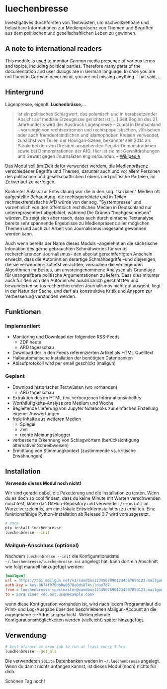 # luechenbresse

Investigatives durchforsten von Textwüsten, um nachvollziehbare und belastbare Informationen zur Medienpräsenz 
von Themen und Begriffen aus dem politischen und gesellschaftlichen Leben zu gewinnen.

## A note to international readers

This module is used to monitor _German_ media presence of various terms and topice, including political
parties. Therefore many parts of the documentation and user dialogs are in German language. In case you
are not fluent in German: never mind, you are not missing anything. That said, ...


## Hintergrund

Lügenpresse, eigentl. **Lüchenbrässe**,...
> ist ein politisches Schlagwort, das polemisch und in herabsetzender Absicht auf mediale Erzeugnisse 
> gerichtet ist [...] Seit Beginn des 21. Jahrhunderts wird der Ausdruck Lügenpresse – zumal in Deutschland – 
> vorrangig von rechtsextremen und rechtspopulistischen, völkischen oder auch fremdenfeindlichen und islamophoben Kreisen 
> verwendet, zunächst von Teilen der Hooligan-Szene, bekannter seit 2014 als Parole bei den von Dresden ausgehenden 
> Pegida-Demonstrationen sowie bei Demonstrationen der AfD. Hier ist sie mit Gewaltdrohungen und Gewalt gegen Journalisten 
> eng verbunden. – [Wikipedia](https://de.wikipedia.org/wiki/Lügenpresse)

Das Modul soll (im Ziel) dafür verwendet werdem, die Medienpräsenz verschiedener Begriffe und Themen,
darunter auch und vor allem Personen des politischen und gesellschaftlichen Lebens und politische Parteien, 
im Zeitverlauf zu verfolgen.

Konkreter Anlass zur Entwicklung war die in den sog. "sozialen" Medien oft aufgestellte Behauptung, 
die rechtsgerichtete und in Teilen rechtsextremistische AfD würde von der sog. "Systempresse" und 
vornehmlich von den öffentloich rechtlichen Medien in Deutschland nur unterrepräsentiert abgebildet,
während Die Grünen "hochgeschrieben" würden.
Es zeigt sich aber rasch, dass auch durch einfache Textanalyse bereits sehr spannende Ergebnisse zu
Medienpräsenz aller möglichen Themen und auch zur Arbeit von Journalismus insgesamt gewonnen werden kann.

Auch wenn bereits der Name dieses Moduls –angelehnt an die sächsische Intonation des gerne gebrauchten Schmähwortes für seriös 
recherchierenden Journalismus– den absolut gerechtfertigten Anschein erweckt, dass die Autor:inn:en derartige 
Schmähbegriffe –und diejenigen, die sie verwenden– zutiefst verachten, versuchen die vorliegenden Algorithmen ihr Bestes, 
um unvoreingenommene Analysen als Grundlage für unangreifbare politische Argumentationen zu liefern.  Dass dies mitunter auch 
für den von den Autor:inn:en ausdrücklich geschätzten und bewunderten seriös recherchierenden Journalismus 
nicht gut ausgeht, liegt in der Natur der Sache, und darf als konstruktive Kritik und Ansporn zur Verbesserung 
verstanden werden.

## Funktionen

### Implementiert

- Monitoring und Download der folgenden RSS-Feeds
  - ZDF heute
  - ARD tagesschau
- Download der in den Feeds referenzierten Artikel als HTML Quelltext
- Halbautomatische Installation der benötigten Datenbanken
- Ablaufprotokoll wird per email geschickt (mailgun)

### Geplant

- Download historischer Textwüsten (wo vorhanden)
  - ARD tagesschau
- Extraktion des im HTML text verborgenen Informationsinhaltes
- Worthäufigkeits-Analyse pro Medium und Woche
- Begleitende Lieferung von Jupyter Notebooks zur einfachen Erstellung eigener Auswertungen
- freie Inhalte aus weiteren Medien
  - Spiegel
  - Zeit
  - rechte Meinungsblogger
- verbesserte Erkennung von Schlagwörtern (berücksichtigung alternativer Schreibweisen)
- Ermittlung von Stimmungkontext (zustimmende vs. kritische Erwähnungen)

## Installation

**Verwende dieses Modul noch nicht!**

Wir sind gerade dabei, die Paketierung und die Installation zu testen. Wenn du es doch so cool findest, dass du keine
Minute mit Warten verschwenden möchtest, klone das GitHub-Repository und verwende `./reinstall` im Wurzelverzeichnis,
um eine lokale Entwicklerinstallation zu erhalten. Eine funktionsfähige Python-Installation ab Release 3.7 wird 
vorausgesetzt. 

```sh
# once
pip install luechenbresse
luechenbresse --init
```

### Mailgun-Anschluss (optional)

Nachdem `luechenbresse --init` die Konfigurationsdatei `~/.luechenbresse/luechenbresse.ini` angelegt hat, 
kann dort ein Abschnitt wie folgt manuell hinzugefügt werden:

```ini
[mailgun]
url = https://api.mailgun.net/v3/sandbox12345678901234567890123.mailgun.org/messages
auth-key = key-8674f976bb0w8678a0ds874sjldao787
from = luechenbresse <postmaster@sandbox12345678901234567890123.mailgun.org>
to = Sara Ziner <do.not.use@example.com>
```

wenn diese Konfiguration vorhanden ist, wird nach jedem Programmlauf die Print- und Log-Ausgabe über den
beschriebenen Mailgun-Account an die angegebene `to`-Adresse geschickt. Weitergehende Konfigurationsmöglichkeiten
werden (vielleicht) später hinzugefügt.

## Verwendung

```sh
# best planned as cron job to run at least every 3 hrs 
luechenbresse --get_all 
```

Die verwendeten `SQLite` Datenbanken weden in `~/.luechenbresse` angelegt. Wenn du damit nichts anfangen kannst,
ist dieses Modul (noch) nichts für dich.

Schönen Tag noch!